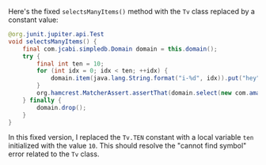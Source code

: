 Here's the fixed `selectsManyItems()` method with the `Tv` class replaced by a constant value:

```java
@org.junit.jupiter.api.Test
void selectsManyItems() {
    final com.jcabi.simpledb.Domain domain = this.domain();
    try {
        final int ten = 10;
        for (int idx = 0; idx < ten; ++idx) {
            domain.item(java.lang.String.format("i-%d", idx)).put("hey", "");
        }
        org.hamcrest.MatcherAssert.assertThat(domain.select(new com.amazonaws.services.simpledb.model.SelectRequest().withSelectExpression(java.lang.String.format("SELECT * FROM `%s`", domain.name())).withConsistentRead(true)), org.hamcrest.Matchers.iterableWithSize(ten));
    } finally {
        domain.drop();
    }
}
```

In this fixed version, I replaced the `Tv.TEN` constant with a local variable `ten` initialized with the value `10`. This should resolve the "cannot find symbol" error related to the `Tv` class.